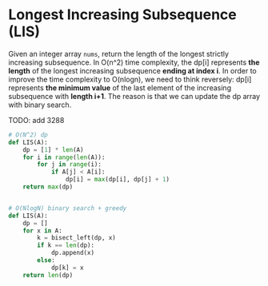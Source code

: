# Longest Increasing Subsequence (LIS)

Given an integer array `nums`, return the length of the longest strictly increasing subsequence.
In O(n^2) time complexity, the dp[i] represents **the length** of the longest increasing subsequence **ending at index i**.
In order to improve the time complexity to O(nlogn), we need to think reversely: dp[i] represents **the minimum value** of the last element of the increasing subsequence with **length i+1**. The reason is that we can update the dp array with binary search.

TODO: add 3288


``` python
# O(N^2) dp
def LIS(A):
    dp = [1] * len(A)
    for i in range(len(A)):
        for j in range(i):
            if A[j] < A[i]:
                dp[i] = max(dp[i], dp[j] + 1)
    return max(dp)


# O(NlogN) binary search + greedy
def LIS(A):
    dp = []
    for x in A:
        k = bisect_left(dp, x)
        if k == len(dp):
            dp.append(x)
        else:
            dp[k] = x
    return len(dp)
```